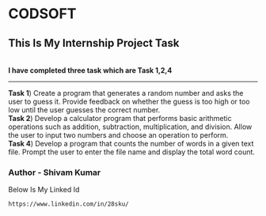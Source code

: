 # CODSOFT
<h2>This Is My Internship Project Task</h2>
<br>
<b>I have completed three task which are Task 1,2,4</b><br><hr>
<b>Task 1</b>) Create a program that generates a random number and asks the
user to guess it. Provide feedback on whether the guess is too
high or too low until the user guesses the correct number.<br>
<b>Task 2</b>) Develop a calculator program that performs basic arithmetic
operations such as addition, subtraction, multiplication, and
division. Allow the user to input two numbers and choose an
operation to perform.<br>
<b>Task 4</b>) Develop a program that counts the number of words in a given
text file. Prompt the user to enter the file name and display the
total word count.

<h3>Author - Shivam Kumar </h3>
Below Is My Linked Id 

```
https://www.linkedin.com/in/28sku/
```

